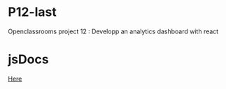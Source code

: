 # P12-last
Openclassrooms project 12 : Developp an analytics dashboard with react

# jsDocs
[Here](https://jsr029.github.io/P12-last/docs/)

